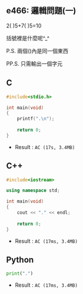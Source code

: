 ## e466: 邏輯問題(一)
2( )5+7( )5=10

括號裡是什麼呢^_^

P.S. 兩個()內是同一個東西

PP.S. 只需輸出一個字元

## C
```C
#include<stdio.h>

int main(void)
{
	printf(".\n");
	
	return 0;
}
```
 * Result : `AC (17s, 3.4MB)`

## C++
```C++
#include<iostream>

using namespace std;

int main(void)
{
	cout << "." << endl;
	
	return 0;
}
```
 * Result : `AC (17ms, 3.4MB)`

## Python
```python
print(".")
```
 * Result : `AC (17ms, 3.4MB)`
